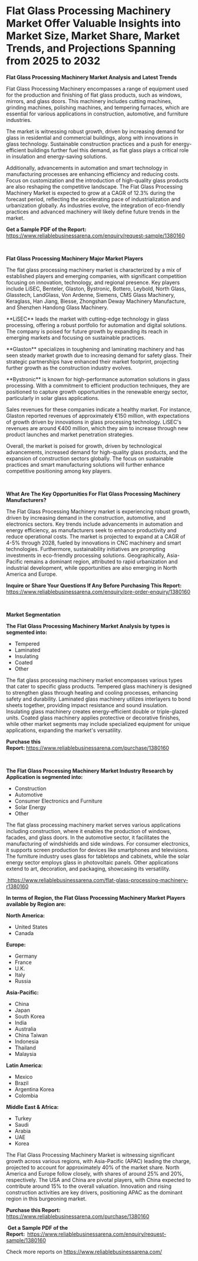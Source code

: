 <p><h1>Flat Glass Processing Machinery Market Offer Valuable Insights into Market Size, Market Share, Market Trends, and Projections Spanning from 2025 to 2032</h1></p><p><strong>Flat Glass Processing Machinery Market Analysis and Latest Trends</strong></p>
<p><p>Flat Glass Processing Machinery encompasses a range of equipment used for the production and finishing of flat glass products, such as windows, mirrors, and glass doors. This machinery includes cutting machines, grinding machines, polishing machines, and tempering furnaces, which are essential for various applications in construction, automotive, and furniture industries.</p><p>The market is witnessing robust growth, driven by increasing demand for glass in residential and commercial buildings, along with innovations in glass technology. Sustainable construction practices and a push for energy-efficient buildings further fuel this demand, as flat glass plays a critical role in insulation and energy-saving solutions.</p><p>Additionally, advancements in automation and smart technology in manufacturing processes are enhancing efficiency and reducing costs. Focus on customization and the introduction of high-quality glass products are also reshaping the competitive landscape. The Flat Glass Processing Machinery Market is expected to grow at a CAGR of 12.3% during the forecast period, reflecting the accelerating pace of industrialization and urbanization globally. As industries evolve, the integration of eco-friendly practices and advanced machinery will likely define future trends in the market.</p></p>
<p><strong>Get a Sample PDF of the Report:&nbsp;</strong> <a href="https://www.reliablebusinessarena.com/enquiry/request-sample/1380160?utm_campaign=3191&utm_medium=2&utm_source=Github&utm_content=ia&utm_term=11042025&utm_id=flat-glass-processing-machinery">https://www.reliablebusinessarena.com/enquiry/request-sample/1380160</a></p>
<p>&nbsp;</p>
<p><strong>Flat Glass Processing Machinery Major Market Players</strong></p>
<p><p>The flat glass processing machinery market is characterized by a mix of established players and emerging companies, with significant competition focusing on innovation, technology, and regional presence. Key players include LiSEC, Benteler, Glaston, Bystronic, Bottero, Leybold, North Glass, Glasstech, LandGlass, Von Ardenne, Siemens, CMS Glass Machinery, Keraglass, Han Jiang, Biesse, Zhongshan Deway Machinery Manufacture, and Shenzhen Handong Glass Machinery.</p><p>**LiSEC** leads the market with cutting-edge technology in glass processing, offering a robust portfolio for automation and digital solutions. The company is poised for future growth by expanding its reach in emerging markets and focusing on sustainable practices.</p><p>**Glaston** specializes in toughening and laminating machinery and has seen steady market growth due to increasing demand for safety glass. Their strategic partnerships have enhanced their market footprint, projecting further growth as the construction industry evolves.</p><p>**Bystronic** is known for high-performance automation solutions in glass processing. With a commitment to efficient production techniques, they are positioned to capture growth opportunities in the renewable energy sector, particularly in solar glass applications.</p><p>Sales revenues for these companies indicate a healthy market. For instance, Glaston reported revenues of approximately €150 million, with expectations of growth driven by innovations in glass processing technology. LiSEC's revenues are around €400 million, which they aim to increase through new product launches and market penetration strategies.</p><p>Overall, the market is poised for growth, driven by technological advancements, increased demand for high-quality glass products, and the expansion of construction sectors globally. The focus on sustainable practices and smart manufacturing solutions will further enhance competitive positioning among key players.</p></p>
<p>&nbsp;</p>
<p><strong>What Are The Key Opportunities For Flat Glass Processing Machinery Manufacturers?</strong></p>
<p><p>The Flat Glass Processing Machinery market is experiencing robust growth, driven by increasing demand in the construction, automotive, and electronics sectors. Key trends include advancements in automation and energy efficiency, as manufacturers seek to enhance productivity and reduce operational costs. The market is projected to expand at a CAGR of 4-5% through 2028, fueled by innovations in CNC machinery and smart technologies. Furthermore, sustainability initiatives are prompting investments in eco-friendly processing solutions. Geographically, Asia-Pacific remains a dominant region, attributed to rapid urbanization and industrial development, while opportunities are also emerging in North America and Europe.</p></p>
<p><strong>Inquire or Share Your Questions If Any Before Purchasing This Report:</strong> <a href="https://www.reliablebusinessarena.com/enquiry/pre-order-enquiry/1380160?utm_campaign=3191&utm_medium=2&utm_source=Github&utm_content=ia&utm_term=11042025&utm_id=flat-glass-processing-machinery">https://www.reliablebusinessarena.com/enquiry/pre-order-enquiry/1380160</a></p>
<p>&nbsp;</p>
<p><strong>Market Segmentation</strong></p>
<p><strong>The Flat Glass Processing Machinery Market Analysis by types is segmented into:</strong></p>
<p><ul><li>Tempered</li><li>Laminated</li><li>Insulating</li><li>Coated</li><li>Other</li></ul></p>
<p><p>The flat glass processing machinery market encompasses various types that cater to specific glass products. Tempered glass machinery is designed to strengthen glass through heating and cooling processes, enhancing safety and durability. Laminated glass machinery utilizes interlayers to bond sheets together, providing impact resistance and sound insulation. Insulating glass machinery creates energy-efficient double or triple-glazed units. Coated glass machinery applies protective or decorative finishes, while other market segments may include specialized equipment for unique applications, expanding the market's versatility.</p></p>
<p><strong>Purchase this Report:&nbsp;</strong><a href="https://www.reliablebusinessarena.com/purchase/1380160?utm_campaign=3191&utm_medium=2&utm_source=Github&utm_content=ia&utm_term=11042025&utm_id=flat-glass-processing-machinery">https://www.reliablebusinessarena.com/purchase/1380160</a></p>
<p>&nbsp;</p>
<p><strong>The Flat Glass Processing Machinery Market Industry Research by Application is segmented into:</strong></p>
<p><ul><li>Construction</li><li>Automotive</li><li>Consumer Electronics and Furniture</li><li>Solar Energy</li><li>Other</li></ul></p>
<p><p>The flat glass processing machinery market serves various applications including construction, where it enables the production of windows, facades, and glass doors. In the automotive sector, it facilitates the manufacturing of windshields and side windows. For consumer electronics, it supports screen production for devices like smartphones and televisions. The furniture industry uses glass for tabletops and cabinets, while the solar energy sector employs glass in photovoltaic panels. Other applications extend to art, decoration, and packaging, showcasing its versatility.</p></p>
<p><a href="https://www.reliablebusinessarena.com/flat-glass-processing-machinery-r1380160?utm_campaign=3191&utm_medium=2&utm_source=Github&utm_content=ia&utm_term=11042025&utm_id=flat-glass-processing-machinery">&nbsp;https://www.reliablebusinessarena.com/flat-glass-processing-machinery-r1380160</a></p>
<p><strong>In terms of Region, the Flat Glass Processing Machinery Market Players available by Region are:</strong></p>
<p>
    <p> <strong> North America: </strong>
        <ul>
            <li>United States</li>
            <li>Canada</li>
        </ul>
        </p> 
    <p> <strong> Europe: </strong>
        <ul>
            <li>Germany</li>
            <li>France</li>
            <li>U.K.</li>
            <li>Italy</li>
            <li>Russia</li>
        </ul>
        </p> 
    <p> <strong> Asia-Pacific: </strong>
        <ul>
            <li>China</li>
            <li>Japan</li>
            <li>South Korea</li>
            <li>India</li>
            <li>Australia</li>
            <li>China Taiwan</li>
            <li>Indonesia</li>
            <li>Thailand</li>
            <li>Malaysia</li>
        </ul>
        </p> 
    <p> <strong> Latin America: </strong>
        <ul>
            <li>Mexico</li>
            <li>Brazil</li>
            <li>Argentina Korea</li>
            <li>Colombia</li>
        </ul>
        </p> 
    <p> <strong> Middle East & Africa: </strong>
        <ul>
            <li>Turkey</li>
            <li>Saudi</li>
            <li>Arabia</li>
            <li>UAE</li>
            <li>Korea</li>
        </ul>
    </p>
    </p>
<p><p>The Flat Glass Processing Machinery Market is witnessing significant growth across various regions, with Asia-Pacific (APAC) leading the charge, projected to account for approximately 40% of the market share. North America and Europe follow closely, with shares of around 25% and 20%, respectively. The USA and China are pivotal players, with China expected to contribute around 15% to the overall valuation. Innovation and rising construction activities are key drivers, positioning APAC as the dominant region in this burgeoning market.</p></p>
<p><strong>Purchase this Report: </strong><a href="https://www.reliablebusinessarena.com/purchase/1380160?utm_campaign=3191&utm_medium=2&utm_source=Github&utm_content=ia&utm_term=11042025&utm_id=flat-glass-processing-machinery">https://www.reliablebusinessarena.com/purchase/1380160</a></p>
<p>&nbsp;<strong>Get a Sample PDF of the Report:&nbsp;&nbsp;</strong><a href="https://www.reliablebusinessarena.com/enquiry/request-sample/1380160?utm_campaign=3191&utm_medium=2&utm_source=Github&utm_content=ia&utm_term=11042025&utm_id=flat-glass-processing-machinery">https://www.reliablebusinessarena.com/enquiry/request-sample/1380160</a></p>
<p><strong></strong></p>
<p>Check more reports on <a href="https://www.reliablebusinessarena.com/?utm_campaign=3191&utm_medium=2&utm_source=Github&utm_content=ia&utm_term=11042025&utm_id=flat-glass-processing-machinery">https://www.reliablebusinessarena.com/</a></p>